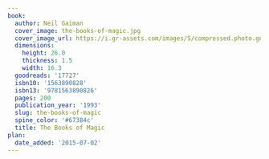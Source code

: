 ```yaml
---
book:
  author: Neil Gaiman
  cover_image: the-books-of-magic.jpg
  cover_image_url: https://i.gr-assets.com/images/S/compressed.photo.goodreads.com/books/1367303662l/17727._SX98_.jpg
  dimensions:
    height: 26.0
    thickness: 1.5
    width: 16.3
  goodreads: '17727'
  isbn10: '1563890828'
  isbn13: '9781563890826'
  pages: 200
  publication_year: '1993'
  slug: the-books-of-magic
  spine_color: '#67384c'
  title: The Books of Magic
plan:
  date_added: '2015-07-02'
---
```


